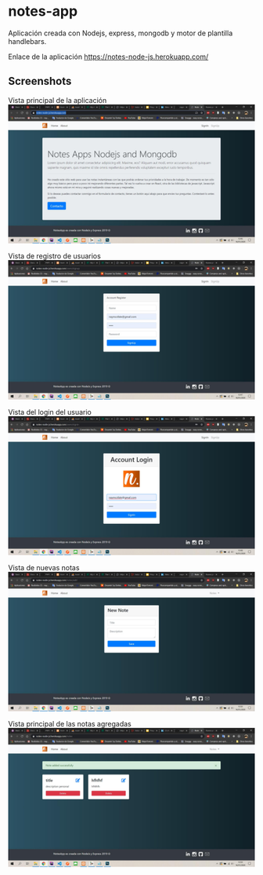 # notes-app
Aplicación creada con Nodejs, express, mongodb y motor de plantilla handlebars.

Enlace de la aplicación
https://notes-node-js.herokuapp.com/



## Screenshots
Vista principal de la aplicación
![](nextjs/notes-app-principal.jpg)

Vista de registro de usuarios
![](nextjs/notes-app-register-user.jpg)

Vista del login del usuario
![](nextjs/notes-app-login-user.jpg)

Vista de nuevas notas
![](nextjs/notes-app-new-note.jpg)

Vista principal de las notas agregadas
![](nextjs/notes-app-vista-notes.jpg)
